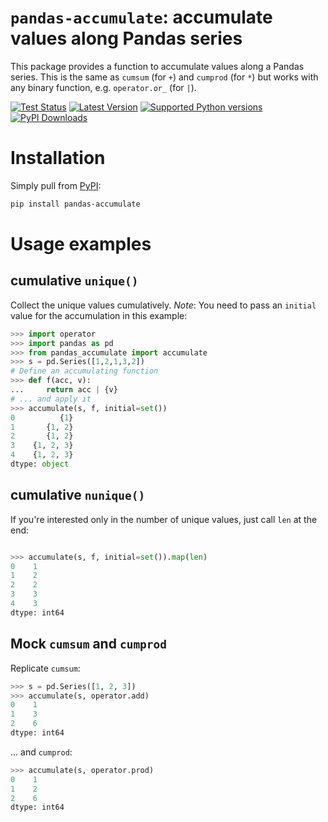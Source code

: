 # `pandas-accumulate`: accumulate values along Pandas series

This package provides a function to accumulate values along a Pandas series.
This is the same as `cumsum` (for `+`) and `cumprod` (for `*`) but works
with any binary function, e.g. `operator.or_` (for `|`).

[![Test Status](https://github.com/eikevons/pandas-accumulate/actions/workflows/check.yml/badge.svg)](https://github.com/eikevons/pandas-accumulate/actions/workflows/check.yml)
[![Latest Version](https://img.shields.io/pypi/v/pandas-accumulate.svg)](https://pypi.org/project/pandas-accumulate/)
[![Supported Python versions](https://img.shields.io/pypi/pyversions/pandas-accumulate)](https://pypi.org/project/pandas-accumulate/) 
[![PyPI Downloads](https://img.shields.io/pypi/dm/pandas-accumulate.svg?label=PyPI%20downloads)](https://pypi.org/project/pandas-accumulate/) 

# Installation

Simply pull from [PyPI](https://pypi.org/project/pandas-accumulate/):
```sh
pip install pandas-accumulate
```
 
# Usage examples

## cumulative `unique()`

Collect the unique values cumulatively. _Note_: You need to pass an
`initial` value for the accumulation in this example:
```python
>>> import operator
>>> import pandas as pd
>>> from pandas_accumulate import accumulate
>>> s = pd.Series([1,2,1,3,2])
# Define an accumulating function
>>> def f(acc, v):
...     return acc | {v}
# ... and apply it
>>> accumulate(s, f, initial=set())
0          {1}
1       {1, 2}
2       {1, 2}
3    {1, 2, 3}
4    {1, 2, 3}
dtype: object
```

## cumulative `nunique()`

If you're interested only in the number of unique values, just call `len` at
the end:

```python

>>> accumulate(s, f, initial=set()).map(len)
0    1
1    2
2    2
3    3
4    3
dtype: int64
```
## Mock `cumsum` and `cumprod`

Replicate `cumsum`:

```python
>>> s = pd.Series([1, 2, 3])
>>> accumulate(s, operator.add)
0    1
1    3
2    6
dtype: int64
```

... and `cumprod`:

```python
>>> accumulate(s, operator.prod)
0    1
1    2
2    6
dtype: int64
```

